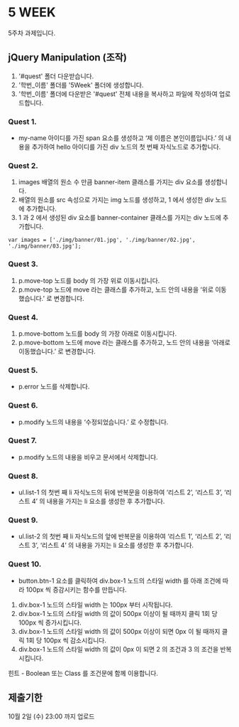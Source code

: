 # 5 WEEK

5주차 과제입니다.

## jQuery Manipulation (조작)

1. '#quest' 폴더 다운받습니다.
2. '학번_이름' 폴더를 '5Week' 폴더에 생성합니다.
3. '학번_이름' 폴더에 다운받은 '#quest' 전체 내용을 복사하고 파일에 작성하여 업로드합니다.

### Quest 1.

- my-name 아이디를 가진 span 요소를 생성하고 ‘제 이름은 본인이름입니다.’ 의 내용을 추가하여 hello 아이디를 가진 div 노드의 첫 번째 자식노드로 추가합니다.

### Quest 2.

1. images 배열의 원소 수 만큼 banner-item 클래스를 가지는 div 요소를 생성합니다.
2. 배열의 원소를 src 속성으로 가지는 img 노드를 생성하고, 1 에서 생성한 div 노드에 추가합니다.
3. 1 과 2 에서 생성된 div 요소를 banner-container 클래스를 가지는 div 노드에 추가합니다.
```
var images = ['./img/banner/01.jpg', './img/banner/02.jpg', './img/banner/03.jpg'];
```

### Quest 3.

1. p.move-top 노드를 body 의 가장 위로 이동시킵니다.
2. p.move-top 노드에 move 라는 클래스를 추가하고, 노드 안의 내용을 ‘위로 이동했습니다.’ 로 변경합니다.

### Quest 4.

1. p.move-bottom 노드를 body 의 가장 아래로 이동시킵니다.
2. p.move-bottom 노드에 move 라는 클래스를 추가하고, 노드 안의 내용을 ‘아래로 이동했습니다.’ 로 변경합니다.

### Quest 5.

- p.error 노드를 삭제합니다.

### Quest 6.

- p.modify 노드의 내용을 ‘수정되었습니다.’ 로 수정합니다.

### Quest 7.

- p.modify 노드의 내용을 비우고 문서에서 삭제합니다.

### Quest 8.

- ul.list-1 의 첫번 째 li 자식노드의 뒤에 반복문을 이용하여 ‘리스트 2’, ‘리스트 3’, ‘리스트 4’ 의  내용을 가지는 li 요소를 생성한 후 추가합니다.

### Quest 9.

- ul.list-2 의 첫번 째 li 자식노드의 앞에 반복문을 이용하여 ‘리스트 1’, ‘리스트 2’, ‘리스트 3’, ‘리스트 4’ 의  내용을 가지는 li 요소를 생성한 후 추가합니다.

### Quest 10.

- button.btn-1 요소를 클릭하여 div.box-1 노드의 스타일 width 를 아래 조건에 따라 100px 씩 증감시키는 함수를 만듭니다.
1. div.box-1 노드의 스타일 width 는 100px 부터 시작됩니다.
2. div.box-1 노드의 스타일 width 의 값이 500px 이상이 될 때까지 클릭 1회 당 100px 씩 증가시킵니다.
3. div.box-1 노드의 스타일 width 의 값이 500px 이상이 되면 0px 이 될 때까지 클릭 1회 당 100px  씩 감소시킵니다.
4. div.box-1 노드의 스타일 width 의 값이 0px 이 되면 2 의 조건과 3 의 조건을 반복시킵니다.

힌트 - Boolean 또는 Class 를 조건문에 함께 이용합니다.


## 제출기한

10월 2일 (수) 23:00 까지 업로드